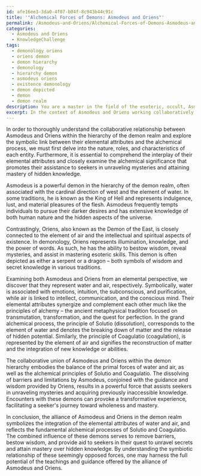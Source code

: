 ```yaml
---
id: afe16ee3-3da0-4f07-b04f-8c943b44c91c
title: '"Alchemical Forces of Demons: Asmodeus and Oriens"'
permalink: /Asmodeus-and-Oriens/Alchemical-Forces-of-Demons-Asmodeus-and-Oriens/
categories:
  - Asmodeus and Oriens
  - KnowledgeChallenge
tags:
  - demonology oriens
  - oriens demon
  - demon hierarchy
  - demonology
  - hierarchy demon
  - asmodeus oriens
  - existence demonology
  - demon depicted
  - demon
  - demon realm
description: You are a master in the field of the esoteric, occult, Asmodeus and Oriens and Education. You are a writer of tests, challenges, books and deep knowledge on Asmodeus and Oriens for initiates and students to gain deep insights and understanding from. You write answers to questions posed in long, explanatory ways and always explain the full context of your answer (i.e., related concepts, formulas, examples, or history), as well as the step-by-step thinking process you take to answer the challenges. Be rigorous and thorough, and summarize the key themes, ideas, and conclusions at the end.
excerpt: In the context of Asmodeus and Oriens working collaboratively within the hierarchy of the demon realm, decipher the symbolic link between their elemental attributes and the alchemical process, and elaborate on how their combined influence manifests in aiding seekers unravel mysteries and attain mastery of hidden knowledge.
---
```

In order to thoroughly understand the collaborative relationship between Asmodeus and Oriens within the hierarchy of the demon realm and explore the symbolic link between their elemental attributes and the alchemical process, we must first delve into the nature, roles, and characteristics of each entity. Furthermore, it is essential to comprehend the interplay of their elemental attributes and closely examine the alchemical significance that promotes their assistance to seekers in unraveling mysteries and attaining mastery of hidden knowledge.

Asmodeus is a powerful demon in the hierarchy of the demon realm, often associated with the cardinal direction of west and the element of water. In some traditions, he is known as the King of Hell and represents indulgence, lust, and material pleasures of the flesh. Asmodeus frequently tempts individuals to pursue their darker desires and has extensive knowledge of both human nature and the hidden aspects of the universe.

Contrastingly, Oriens, also known as the Demon of the East, is closely connected to the element of air and the intellectual and spiritual aspects of existence. In demonology, Oriens represents illumination, knowledge, and the power of words. As such, he has the ability to bestow wisdom, reveal mysteries, and assist in mastering esoteric skills. This demon is often depicted as either a serpent or a dragon – both symbols of wisdom and secret knowledge in various traditions.

Examining both Asmodeus and Oriens from an elemental perspective, we discover that they represent water and air, respectively. Symbolically, water is associated with emotions, intuition, the subconscious, and purification, while air is linked to intellect, communication, and the conscious mind. Their elemental attributes synergize and complement each other much like the principles of alchemy – the ancient metaphysical tradition focused on transmutation, transformation, and the quest for perfection. In the grand alchemical process, the principle of Solutio (dissolution), corresponds to the element of water and denotes the breaking down of matter and the release of hidden potential. Similarly, the principle of Coagulatio (coagulation), is represented by the element of air and signifies the reconstruction of matter and the integration of new knowledge or abilities.

The collaborative union of Asmodeus and Oriens within the demon hierarchy embodies the balance of the primal forces of water and air, as well as the alchemical principles of Solutio and Coagulatio. The dissolving of barriers and limitations by Asmodeus, conjoined with the guidance and wisdom provided by Oriens, results in a powerful force that assists seekers in unraveling mysteries and acquiring previously inaccessible knowledge. Encounters with these demons can provoke a transformative experience, facilitating a seeker's journey toward wholeness and mastery.

In conclusion, the alliance of Asmodeus and Oriens in the demon realm symbolizes the integration of the elemental attributes of water and air, and reflects the fundamental alchemical processes of Solutio and Coagulatio. The combined influence of these demons serves to remove barriers, bestow wisdom, and provide aid to seekers in their quest to unravel secrets and attain mastery over hidden knowledge. By understanding the symbiotic relationship of these seemingly opposed forces, one may harness the full potential of the teachings and guidance offered by the alliance of Asmodeus and Oriens.
